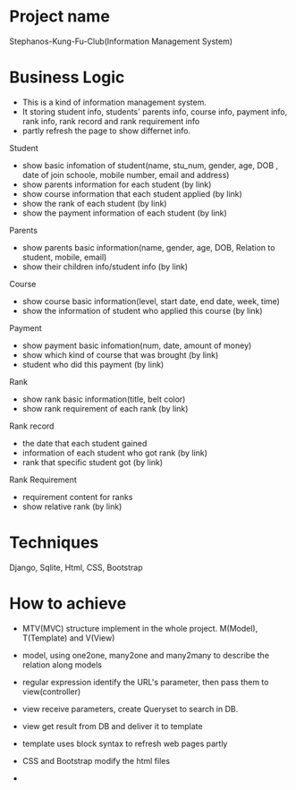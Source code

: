 # Project name
Stephanos-Kung-Fu-Club(Information Management System)

# Business Logic
- This is a kind of information management system.
- It storing student info, students' parents info, course info, payment info, rank info, rank record and rank requirement info
- partly refresh the page to show differnet info.

Student
 - show basic infomation of student(name, stu_num,  gender, age, DOB , date of join schoole, mobile number, email and address)
 - show parents information for each student (by link)
 - show course information that each student applied (by link)
 - show the rank of each student (by link)
 - show the payment information of each student (by link)

Parents
 - show parents basic information(name, gender, age, DOB, Relation to student, mobile, email)
 - show their children info/student info (by link)

Course
 - show course basic information(level, start date, end date, week, time) 
 - show the information of student who applied this course (by link)
 
Payment
 - show payment basic infomation(num, date, amount of money)
 - show which kind of course that was brought (by link)
 - student who did this payment (by link)
 
Rank
 - show rank basic information(title, belt color)
 - show rank requirement of each rank (by link)
 
Rank record
 - the date that each student gained
 - information of each student who got rank (by link)
 - rank that specific student got (by link)

Rank Requirement
 - requirement content for ranks
 - show relative rank (by link)


# Techniques
Django, Sqlite, Html, CSS, Bootstrap

# How to achieve
- MTV(MVC) structure implement in the whole project. M(Model), T(Template) and V(View)
- model, using one2one, many2one and many2many to describe the relation along models
- regular expression identify the URL's parameter, then pass them to view(controller)
- view receive parameters, create Queryset to search in DB.
- view get result from DB and deliver it to template
- template uses block syntax to refresh web pages partly
- CSS and Bootstrap modify the html files

- 

